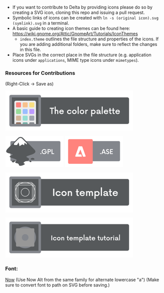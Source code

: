 * If you want to contribute to Delta by providing icons please do so by creating a SVG icon, cloning this repo and issuing a pull request.
* Symbolic links of icons can be created with `ln -s (original icon).svg (symlink).svg` in a terminal.
* A basic guide to creating icon themes can be found here: https://wiki.gnome.org/Attic/GnomeArt/Tutorials/IconThemes
	- `index.theme` outlines the file structure and properties of the icons. If you are adding additional folders, make sure to reflect the changes in this file.
* Place SVGs in the correct place in the file structure (e.g. application icons under `applications`, MIME type icons under `mimetypes`).


### Resources for Contributions


(Right-Click &rarr; Save as)

[<img src="https://github.com/Delta-Icons/Linux/blob/master/resources/button_palette.png"
     alt="Palette for Delta"
     height="128">](https://github.com/Delta-Icons/Linux/raw/master/resources/palette/Palette.svg)

<a href="https://raw.githubusercontent.com/Delta-Icons/Linux/master/resources/palette/Palette.gpl"><img src="https://github.com/Delta-Icons/Linux/blob/master/resources/buttons/button_gpl.png" alt=".GPL Palette" style="width:188px;height:100px;"></a> <a href="https://raw.githubusercontent.com/Delta-Icons/Linux/master/resources/palette/Palette.ase"><img src="https://github.com/Delta-Icons/Linux/blob/master/resources/buttons/button_ase.png" alt=".ASE Palette" style="width:188px;height:100px;"></a>

<a href="https://github.com/Delta-Icons/Linux/raw/master/resources/template/template.svg"><img src="https://github.com/Delta-Icons/Linux/blob/master/resources/button_template.png" alt="Icon Template for Delta" style="width:412px;height:128px;"></a>

<a href="https://github.com/Delta-Icons/Linux/raw/master/resources/template/template_tutorial.svg"><img src="https://github.com/Delta-Icons/Linux/blob/master/resources/button_template-tutorial.png" alt="Icon Template Tutorial for Delta" style="width:412px;height:128px;"></a>


### Font: 
[Now](https://www.1001fonts.com/now-font.html) (Use Now Alt from the same family for alternate lowercase "a") (Make sure to convert font to path on SVG before saving.)
